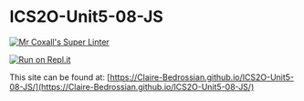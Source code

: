 # ICS2O-Unit5-08-JS

[![Mr Coxall's Super Linter](https://github.com/Claire-Bedrossian/ICS2O-Unit5-08-JS/workflows/Mr%20Coxall's%20Super%20Linter/badge.svg)](https://github.com/Claire-Bedrossian/ICS2O-Unit5-08-JS/actions)

[![Run on Repl.it](https://repl.it/badge/github/Claire-Bedrossian/ICS2O-Unit5-08-JS)](https://repl.it/github/Claire-Bedrossian/ICS2O-Unit5-08-JS)

This site can be found at: [https://Claire-Bedrossian.github.io/ICS2O-Unit5-08-JS/](https://Claire-Bedrossian.github.io/ICS2O-Unit5-08-JS/)
